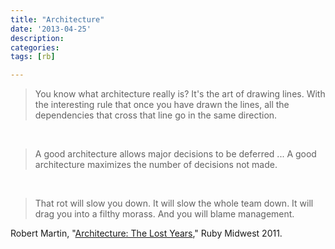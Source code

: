 ```yaml
---
title: "Architecture"
date: '2013-04-25'
description:
categories:
tags: [rb]

---
```


> You know what architecture really is?  It's the art of drawing lines.  With the interesting rule that once you have drawn the lines, all the dependencies that cross that line go in the same direction.

<br>

> A good architecture allows major decisions to be deferred ... A good architecture maximizes the number of decisions not made.

<br>

> That rot will slow you down.  It will slow the whole team down.  It will drag you into a filthy morass.  And you will blame management.

Robert Martin, "[Architecture: The Lost Years](http://www.youtube.com/watch?v=WpkDN78P884)," Ruby Midwest 2011.
